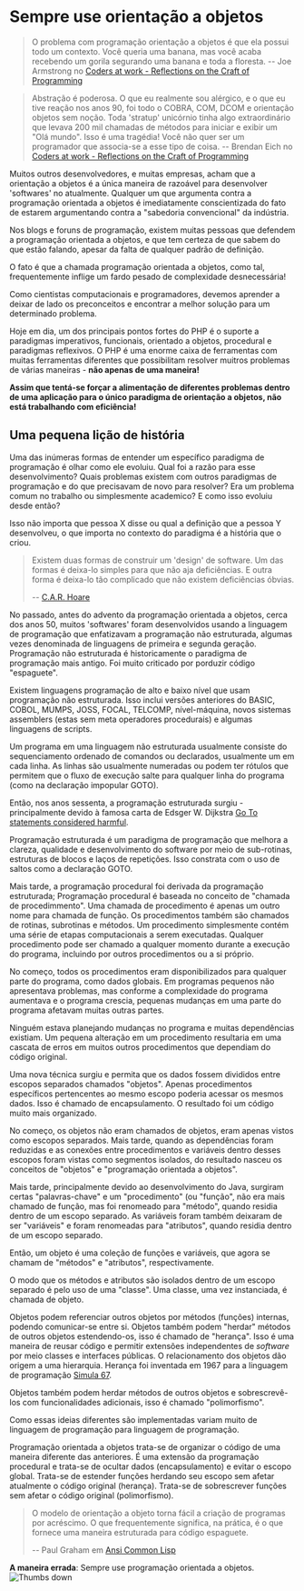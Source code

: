 # Sempre use orientação a objetos #

> O problema com programação orientação a objetos é que ela possui todo um contexto. Você queria uma banana, mas você acaba recebendo um gorila segurando uma banana e toda a floresta.
> -- Joe Armstrong no [Coders at work - Reflections on the Craft of Programming](http://codersatwork.com/)

> Abstração é poderosa. O que eu realmente sou alérgico, e o que eu tive reação nos anos 90, foi todo o COBRA, COM, DCOM e orientação objetos sem noção. Toda 'stratup' unicórnio tinha algo extraordinário que levava 200 mil chamadas de métodos para iniciar e exibir um "Olá mundo". Isso é uma tragédia! Você não quer ser um programador que associa-se a esse tipo de coisa.
> -- Brendan Eich no [Coders at work - Reflections on the Craft of Programming](http://codersatwork.com/)

Muitos outros desenvolvedores, e muitas empresas, acham que a orientação a objetos é a única maneira de razoável para desenvolver 'softwares' no atualmente. Qualquer um que argumenta contra a programação orientada a objetos é imediatamente conscientizada do fato de estarem argumentando contra a "sabedoria convencional" da indústria.

Nos blogs e foruns de programação, existem muitas pessoas que defendem a programação orientada a objetos, e que tem certeza de que sabem do que estão falando, apesar da falta de qualquer padrão de definição.

O fato é que a chamada programação orientada a objetos, como tal, frequentemente inflige um fardo pesado de complexidade desnecessária!

Como cientistas computacionais e programadores, devemos aprender a deixar de lado os preconceitos e encontrar a melhor solução para um determinado problema.

Hoje em dia, um dos principais pontos fortes do PHP é o suporte a paradigmas imperativos, funcionais, orientado a objetos, procedural e paradigmas reflexivos. O PHP é uma enorme caixa de ferramentas com muitas ferramentas diferentes que possibilitam resolver muitros problemas de várias maneiras - **não apenas de uma maneira!**

**Assim que tentá-se forçar a alimentação de diferentes problemas dentro de uma aplicação para o único paradigma de orientação a objetos, não está trabalhando com eficiência!**

## Uma pequena lição de história ##
Uma das inúmeras formas de entender um específico paradigma de programação é olhar como ele evoluiu. Qual foi a razão para esse desenvolvimento? Quais problemas existem com outros paradigmas de programação e do que precisavam de novo para resolver? Era um problema comum no trabalho ou simplesmente academico? E como isso evoluiu desde então?

Isso não importa que pessoa X disse ou qual a definição que a pessoa Y desenvolveu, o que importa no contexto do paradigma é a história que o criou.

> Existem duas formas de construir um 'design' de software. Um das formas é deixa-lo simples para que não aja deficiências. E outra forma é deixa-lo tão complicado que não existem deficiências óbvias.
>
> -- [C.A.R. Hoare](https://en.wikiquote.org/wiki/C._A._R._Hoare)

No passado, antes do advento da programação orientada a objetos, cerca dos anos 50, muitos 'softwares' foram desenvolvidos usando a linguagem de programação que enfatizavam a programação não estruturada, algumas vezes denominada de linguagens de primeira e segunda geração. Programação não estruturada é historicamente o paradigma de programação mais antigo. Foi muito criticado por porduzir código "espaguete".

Existem linguagens programação de alto e baixo nível que usam programação não estruturada. Isso inclui versões anteriores do BASIC, COBOL, MUMPS, JOSS, FOCAL, TELCOMP, nível-máquina, novos sistemas assemblers (estas sem meta operadores procedurais) e algumas linguagens de scripts.

Um programa em uma linguagem não estruturada usualmente consiste do sequenciamento ordenado de comandos ou declarados, usualmente um em cada linha. As linhas são usualmente numeradas ou podem ter rótulos que permitem que o fluxo de execução salte para qualquer linha do programa (como na declaração impopular GOTO).

Então, nos anos sessenta, a programação estruturada surgiu - principalmente devido à famosa carta de Edsger W. Dijkstra [Go To statements considered harmful](http://www.u.arizona.edu/~rubinson/copyright_violations/Go_To_Considered_Harmful.html).

Programação estruturada é um paradigma de programação que melhora a clareza, qualidade e desenvolvimento do software por meio de sub-rotinas, estruturas de blocos e laços de repetições. Isso constrata com o uso de saltos como a declaração GOTO.

Mais tarde, a programação procedural foi derivada da programação estruturada; Programação procedural é baseada no conceito de "chamada de procedimmento". Uma chamada de procedimento é apenas um outro nome para chamada de função. Os procedimentos também são chamados de rotinas, subrotinas e métodos. Um procedimento simplesmente contém uma série de etapas computacionais a serem executadas. Qualquer procedimento pode ser chamado a qualquer momento durante a execução do programa, incluindo por outros procedimentos ou a si próprio.

No começo, todos os procedimentos eram disponibilizados para qualquer parte do programa, como dados globais. Em programas pequenos não apresentava problemas, mas conforme a complexidade do programa aumentava e o programa crescia, pequenas mudanças em uma parte do programa afetavam muitas outras partes.

Ninguém estava planejando mudanças no programa e muitas dependências existiam. Um pequena alteração em um procedimento resultaria em uma cascata de erros em muitos outros procedimentos que dependiam do código original.

Uma nova técnica surgiu e permita que os dados fossem divididos entre escopos separados chamados "objetos". Apenas procedimentos específicos pertencentes ao mesmo escopo poderia acessar os mesmos dados. Isso é chamado de encapsulamento. O resultado foi um código muito mais organizado.

No começo, os objetos não eram chamados de objetos, eram apenas vistos como escopos separados. Mais tarde, quando as dependências foram reduzidas e as conexões entre procedimentos e variáveis dentro desses escopos foram vistas como segmentos isolados, do resultado nasceu os conceitos de "objetos" e "programação orientada a objetos".

Mais tarde, principalmente devido ao desenvolvimento do Java, surgiram certas "palavras-chave" e um "procedimento" (ou "função", não era mais chamado de função, mas foi renomeado para "método", quando residia dentro de um escopo separado. As variáveis foram também deixaram de ser "variáveis" e foram renomeadas para "atributos", quando residia dentro de um escopo separado.

Então, um objeto é uma coleção de funções e variáveis, que agora se chamam de "métodos" e "atributos", respectivamente.

O modo que os métodos e atributos são isolados dentro de um escopo separado é pelo uso de uma "classe". Uma classe, uma vez instanciada, é chamada de objeto.

Objetos podem referenciar outros objetos por métodos (funções) internas, podendo comunicar-se entre si. Objetos também podem "herdar" métodos de outros objetos estendendo-os, isso é chamado de "herança". Isso é uma maneira de reusar código e permitir extensões independentes de _software_ por meio classes e interfaces públicas. O relacionamento dos objetos dão origem a uma hierarquia. Herança foi inventada em 1967 para a linguagem de programação [Simula 67](http://en.wikipedia.org/wiki/Simula).

Objetos também podem herdar métodos de outros objetos e sobrescrevê-los com funcionalidades adicionais, isso é chamado "polimorfismo".

Como essas ideias diferentes são implementadas variam muito de linguagem de programação para linguagem de programação.

Programação orientada a objetos trata-se de organizar o código de uma maneira diferente das anteriores. É uma extensão da programação procedural e trata-se de ocultar dados (encapsulamento) e evitar o escopo global. Trata-se de estender funções herdando seu escopo sem afetar atualmente o código original (herança). Trata-se de sobrescrever funções sem afetar o código original (polimorfismo).

> O modelo de orientação a objeto torna fácil a criação de programas por acréscimo. O que frequentemente significa, na prática, é o que fornece uma maneira estruturada para código espaguete.
>
> -- Paul Graham em [Ansi Common Lisp](https://openlibrary.org/works/OL7944696W/ANSI_Common_Lisp)

**A maneira errada**: Sempre use programação orientada a objetos. ![Thumbs down](/img/thumbs-down.png)
